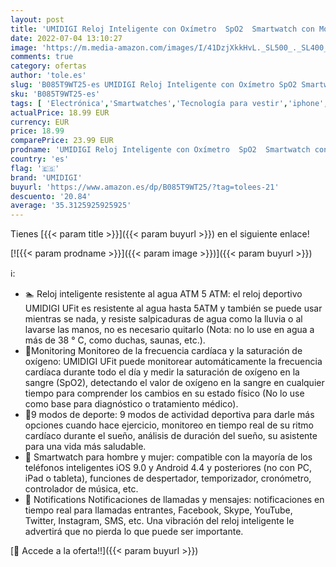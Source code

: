 ```yaml
---
layout: post
title: 'UMIDIGI Reloj Inteligente con Oxímetro  SpO2  Smartwatch con Monitoreo de Frecuencia Cardíaca para Hombre Reloj Deportivo para Mujer Rastreador de Ejercicios Monitor de Sueño para iPhone Android'
date: 2022-07-04 13:10:27
image: 'https://m.media-amazon.com/images/I/41DzjXkkHvL._SL500_._SL400_.jpg'
comments: true
category: ofertas
author: 'tole.es'
slug: 'B085T9WT25-es UMIDIGI Reloj Inteligente con Oxímetro SpO2 Smartwatch con...'
sku: 'B085T9WT25-es'
tags: [ 'Electrónica','Smartwatches','Tecnología para vestir','iphone','umidigi','🇪🇸', ]
actualPrice: 18.99 EUR
currency: EUR
price: 18.99
comparePrice: 23.99 EUR
prodname: 'UMIDIGI Reloj Inteligente con Oxímetro  SpO2  Smartwatch con Monitoreo de Frecuencia Cardíaca para Hombre Reloj Deportivo para Mujer Rastreador de Ejercicios Monitor de Sueño para iPhone Android'
country: 'es'
flag: '🇪🇸'
brand: 'UMIDIGI'
buyurl: 'https://www.amazon.es/dp/B085T9WT25/?tag=tolees-21'
descuento: '20.84'
average: '35.3125925925925'
---
```


Tienes [{{< param title >}}]({{< param buyurl >}}) en el siguiente enlace!

[![{{< param prodname >}}]({{< param image >}})]({{< param buyurl >}})

ℹ️:

- 🏊‍ Reloj inteligente resistente al agua ATM 5 ATM: el reloj deportivo UMIDIGI UFit es resistente al agua hasta 5ATM y también se puede usar mientras se nada, y resiste salpicaduras de agua como la lluvia o al lavarse las manos, no es necesario quitarlo (Nota: no lo use en agua a más de 38 ° C, como duchas, saunas, etc.).
- 💖Monitoring Monitoreo de la frecuencia cardíaca y la saturación de oxígeno: UMIDIGI UFit puede monitorear automáticamente la frecuencia cardíaca durante todo el día y medir la saturación de oxígeno en la sangre (SpO2), detectando el valor de oxígeno en la sangre en cualquier tiempo para comprender los cambios en su estado físico (No lo use como base para diagnóstico o tratamiento médico).
- 🌈9 modos de deporte: 9 modos de actividad deportiva para darle más opciones cuando hace ejercicio, monitoreo en tiempo real de su ritmo cardíaco durante el sueño, análisis de duración del sueño, su asistente para una vida más saludable.
- 📱 Smartwatch para hombre y mujer: compatible con la mayoría de los teléfonos inteligentes iOS 9.0 y Android 4.4 y posteriores (no con PC, iPad o tableta), funciones de despertador, temporizador, cronómetro, controlador de música, etc.
- 💌 Notifications Notificaciones de llamadas y mensajes: notificaciones en tiempo real para llamadas entrantes, Facebook, Skype, YouTube, Twitter, Instagram, SMS, etc. Una vibración del reloj inteligente le advertirá que no pierda lo que puede ser importante.

[🛒 Accede a la oferta!!]({{< param buyurl >}})
